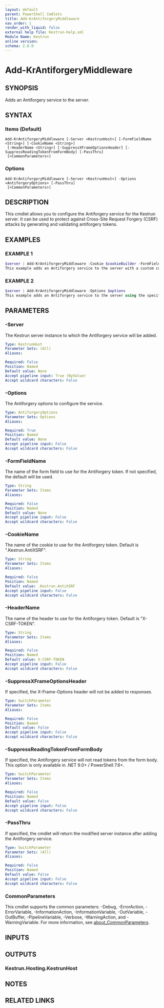 ```yaml
---
layout: default
parent: PowerShell Cmdlets
title: Add-KrAntiforgeryMiddleware
nav_order: 1
render_with_liquid: false
external help file: Kestrun-help.xml
Module Name: Kestrun
online version:
schema: 2.0.0
---
```


# Add-KrAntiforgeryMiddleware

## SYNOPSIS
Adds an Antiforgery service to the server.

## SYNTAX

### Items (Default)
```
Add-KrAntiforgeryMiddleware [-Server <KestrunHost>] [-FormFieldName <String>] [-CookieName <String>]
 [-HeaderName <String>] [-SuppressXFrameOptionsHeader] [-SuppressReadingTokenFromFormBody] [-PassThru]
 [<CommonParameters>]
```

### Options
```
Add-KrAntiforgeryMiddleware [-Server <KestrunHost>] -Options <AntiforgeryOptions> [-PassThru]
 [<CommonParameters>]
```

## DESCRIPTION
This cmdlet allows you to configure the Antiforgery service for the Kestrun server.
It can be used to protect against Cross-Site Request Forgery (CSRF) attacks by generating and validating antiforgery tokens.

## EXAMPLES

### EXAMPLE 1
```powershell
$server | Add-KrAntiforgeryMiddleware -Cookie $cookieBuilder -FormField '__RequestVerificationToken' -HeaderName 'X-CSRF-Token' -SuppressXFrameOptionsHeader
This example adds an Antiforgery service to the server with a custom cookie builder, form field name, and header name.
```

### EXAMPLE 2
```powershell
$server | Add-KrAntiforgeryMiddleware -Options $options
This example adds an Antiforgery service to the server using the specified Antiforgery options.
```

## PARAMETERS

### -Server
The Kestrun server instance to which the Antiforgery service will be added.

```yaml
Type: KestrunHost
Parameter Sets: (All)
Aliases:

Required: False
Position: Named
Default value: None
Accept pipeline input: True (ByValue)
Accept wildcard characters: False
```

### -Options
The Antiforgery options to configure the service.

```yaml
Type: AntiforgeryOptions
Parameter Sets: Options
Aliases:

Required: True
Position: Named
Default value: None
Accept pipeline input: False
Accept wildcard characters: False
```

### -FormFieldName
The name of the form field to use for the Antiforgery token.
If not specified, the default will be used.

```yaml
Type: String
Parameter Sets: Items
Aliases:

Required: False
Position: Named
Default value: None
Accept pipeline input: False
Accept wildcard characters: False
```

### -CookieName
The name of the cookie to use for the Antiforgery token.
Default is ".Kestrun.AntiXSRF".

```yaml
Type: String
Parameter Sets: Items
Aliases:

Required: False
Position: Named
Default value: .Kestrun.AntiXSRF
Accept pipeline input: False
Accept wildcard characters: False
```

### -HeaderName
The name of the header to use for the Antiforgery token.
Default is "X-CSRF-TOKEN".

```yaml
Type: String
Parameter Sets: Items
Aliases:

Required: False
Position: Named
Default value: X-CSRF-TOKEN
Accept pipeline input: False
Accept wildcard characters: False
```

### -SuppressXFrameOptionsHeader
If specified, the X-Frame-Options header will not be added to responses.

```yaml
Type: SwitchParameter
Parameter Sets: Items
Aliases:

Required: False
Position: Named
Default value: False
Accept pipeline input: False
Accept wildcard characters: False
```

### -SuppressReadingTokenFromFormBody
If specified, the Antiforgery service will not read tokens from the form body.
This option is only available in .NET 9.0+ / PowerShell 7.6+.

```yaml
Type: SwitchParameter
Parameter Sets: Items
Aliases:

Required: False
Position: Named
Default value: False
Accept pipeline input: False
Accept wildcard characters: False
```

### -PassThru
If specified, the cmdlet will return the modified server instance after adding the Antiforgery service.

```yaml
Type: SwitchParameter
Parameter Sets: (All)
Aliases:

Required: False
Position: Named
Default value: False
Accept pipeline input: False
Accept wildcard characters: False
```

### CommonParameters
This cmdlet supports the common parameters: -Debug, -ErrorAction, -ErrorVariable, -InformationAction, -InformationVariable, -OutVariable, -OutBuffer, -PipelineVariable, -Verbose, -WarningAction, and -WarningVariable. For more information, see [about_CommonParameters](http://go.microsoft.com/fwlink/?LinkID=113216).

## INPUTS

## OUTPUTS

### Kestrun.Hosting.KestrunHost
## NOTES

## RELATED LINKS
